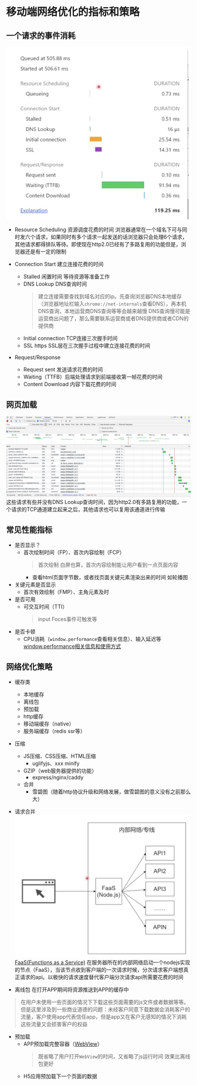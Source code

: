 # 移动端网络优化的指标和策略

## 一个请求的事件消耗
![qingqiu](img/WeChat59c357fa37ad53c7af835fb1eb44be79.png)

* Resource Scheduling 资源调度花费的时间
浏览器通常在一个域名下可与同时发六个请求，如果同时有多个请求一起发送的话浏览器只会处理6个请求，其他请求都得排队等待。即使现在http2.0已经有了多路复用的功能但是，浏览器还是有一定的限制

* Connection Start 建立连接花费的时间
    + Stalled 闲置时间 等待资源等准备工作
    + DNS Lookup DNS查询时间
        > 建立连接需要查找到域名对应的ip。先查询浏览器DNS本地缓存（浏览器地址栏输入`chrome://net-internals`查看DNS），再本机DNS查询，本地运营商DNS查询等等会越来越慢
        DNS查询慢可能是运营商出问题了，那么需要联系运营商或者DNS提供商或者CDN的提供商
    + Initial connection TCP连接三次握手时间
    + SSL https SSL层在三次握手过程中建立连接花费的时间
* Request/Response
    + Request sent 发送请求花费的时间
    + Waiting（TTFB）后端处理请求到前端接收第一帧花费的时间
    + Content Download 内容下载花费的时间
    
## 网页加载
![wangye](img/wangye.png)
这些请求有些并没有DNS Lookup查询时间，因为http2.0有多路复用的功能，一个请求的TCP通道建立起来之后，其他请求也可以复用该通道进行传输

## 常见性能指标

* 是否显示？
    + 首次绘制时间（FP）、首次内容绘制（FCP）
        > 首次绘制 白屏也算，首次内容绘制能让用户看到一点页面内容
        - 查看html页面字节数，或者找页面关键元素渲染出来的时间 如轮播图
* 关键元素是否显示
    + 首次有效绘制（FMP）、主角元素及时
* 是否可用
    + 可交互时间（TTI）
        > input Foces事件可触发等
* 是否卡顿
    + CPU消耗（`window.performance`查看相关信息）、输入延迟等
    [window.performance相关信息和使用方式](https://blog.csdn.net/lovenjoe/article/details/80260658)

## 网络优化策略

* 缓存类
    + 本地缓存
    + 离线包
    + 预加载
    + http缓存
    + 移动端缓存（native）
    + 服务端缓存（redis ssr等）
* 压缩
    + JS压缩、CSS压缩、HTML压缩
        - uglifyjs、xxx minify
    + GZIP（web服务器提供的功能）
        - express/nginx/caddy
    + 合并
        - 雪碧图（随着http协议升级和网络发展，做雪碧图的意义没有之前那么大）
* 请求合并
![hebing](img/hebing.png)
[FaaS(Functions as a Service)](https://blog.csdn.net/u013970991/article/details/57482813)
在服务器所在的内部网络启动一个nodejs实现的节点（FaaS），当该节点收到客户端的一次请求时候，分次请求客户端想真正请求的api。以极快的请求速度替代客户端分次请求api所需要花费的时间

* 离线包
在打开APP期间将资源推送到APP的缓存中
> 在用户未使用一些页面的情况下下载这些页面需要的js文件或者数据等等。但是这里涉及到一些商业道德的问题：未经客户同意下载数据会消耗客户的流量，客户使用app代表信任app，但是app又在客户无感知的情况下消耗这些流量又会损害客户的权益

* 预加载
    - APP预加载完整容器（[WebView](https://www.jianshu.com/p/3e0136c9e748)）
        > 既省略了用户打开`WebView`的时间，又省略了js运行时间 效果比离线包更好
    - H5应用预加载下一个页面的数据
